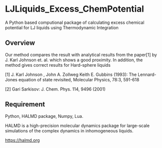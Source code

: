 # LJLiquids_Excess_ChemPotential
A Python based computional package of calculating excess chemical potential for LJ liquids using Thermodynamic Integration

## Overview
Our method compares the result with analytical results from the paper[1] by J. Karl Johnson et. al. which shows a good proximity.
In addition, the method gives correct results for Hard-sphere liquids

[1] J. Karl Johnson , John A. Zollweg Keith E. Gubbins (1993): The Lennard-Jones equation of state
revisited, Molecular Physics, 78:3, 591-618

[2] Gari Sarkisov: J. Chem. Phys. 114, 9496 (2001)

## Requirement
Python, HALMD package, Numpy, Lua.

HALMD is a high-precision molecular dynamics package for large-scale simulations of the complex dynamics in inhomogeneous liquids.

https://halmd.org
